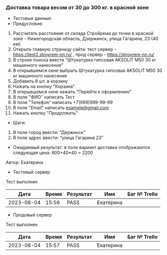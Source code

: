 ### Доставка товара весом от 30 до 300 кг. в красной зоне

- Тестовые данные:
- Предусловие:
1. Рассчитать расстояние от склада Стройрема до точки в красной зоне - Нижегородская область, Дзержинск, улица Гагарина, 23 (40 км)
2. Открыть главную страницу сайта: тест сервер - https://test2.stroyrem-nn.ru/ , прод сервер - https://stroyrem-nn.ru/
3. В строке поиска ввести "Штукатурка гипсовая AKSOLIT М50 30 кг машинного нанесения"
4. В открывшемся окне выбрать Штукатурка гипсовая AKSOLIT М50 30 кг машинного нанесения
5. Добавить 8 шт. в корзину
6. Нажать на кнопку "Корзина"
7. В открывшемся окне нажать "Перейти к оформлению"
8. В поле "ФИО" написать Тест
9. В поле "Телефон" написать +7(999)999-99-99
10. В поле "Email" написать example@gmail.com
11. Нажать кнопку "Продолжить"
- Шаги:
1. В поле город ввести:  “Держинск”
2. В поле адрес ввести: “улица Гагарина 23”
- Ожидаемый результат: в поле вариант доставки отображаются следующая цена: 600+40*40 = 2200

Автор: Екатерина

- Тестовый сервер

Тест выполнен

| Дата | Время | Результат | Имя | Баг № Trello |
| --- | --- | --- | --- | --- |
| 2023-08-04 | 15:56 | PASS | Екатерина |  |
- Продовый сервер

Тест выполнен

| Дата | Время | Результат | Имя | Баг № Trello |
| --- | --- | --- | --- | --- |
| 2023-08-04 | 15:57 | PASS | Екатерина |  |